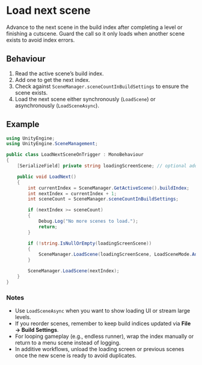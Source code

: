 # Load next scene

Advance to the next scene in the build index after completing a level or finishing a cutscene. Guard the call so it only loads when another scene exists to avoid index errors.

## Behaviour

1. Read the active scene’s build index.
2. Add one to get the next index.
3. Check against `SceneManager.sceneCountInBuildSettings` to ensure the scene exists.
4. Load the next scene either synchronously (`LoadScene`) or asynchronously (`LoadSceneAsync`).

## Example

```csharp
using UnityEngine;
using UnityEngine.SceneManagement;

public class LoadNextSceneOnTrigger : MonoBehaviour
{
    [SerializeField] private string loadingScreenScene; // optional additive scene for transitions

    public void LoadNext()
    {
        int currentIndex = SceneManager.GetActiveScene().buildIndex;
        int nextIndex = currentIndex + 1;
        int sceneCount = SceneManager.sceneCountInBuildSettings;

        if (nextIndex >= sceneCount)
        {
            Debug.Log("No more scenes to load.");
            return;
        }

        if (!string.IsNullOrEmpty(loadingScreenScene))
        {
            SceneManager.LoadScene(loadingScreenScene, LoadSceneMode.Additive);
        }

        SceneManager.LoadScene(nextIndex);
    }
}
```

### Notes

- Use `LoadSceneAsync` when you want to show loading UI or stream large levels.
- If you reorder scenes, remember to keep build indices updated via **File → Build Settings**.
- For looping gameplay (e.g., endless runner), wrap the index manually or return to a menu scene instead of logging.
- In additive workflows, unload the loading screen or previous scenes once the new scene is ready to avoid duplicates.
